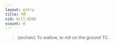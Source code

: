 ```yaml
---
layout: entry
title: བགྲེ་
vid: Hill:0266
vcount: 0
---
```

> (archaic) To wallow, to roll on the ground TC\.

